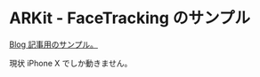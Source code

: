 # ARKit - FaceTracking のサンプル

[Blog 記事用のサンプル。](http://appleengine.hatenablog.com/entry/2017/11/17/180359)

現状 iPhone X でしか動きません。
